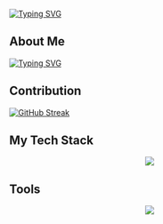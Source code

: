 [![Typing SVG](https://readme-typing-svg.demolab.com?font=Fira+Code&size=60&duration=4000&pause=500&color=929292&background=000000&center=true&vCenter=true&random=false&width=1012&height=200&lines=Vamsi+Muvvala)](https://git.io/typing-svg)

## About Me
[![Typing SVG](https://readme-typing-svg.demolab.com?font=Fira+Code&weight=500&pause=500&color=F7F7F7FF&background=000000&center=true&vCenter=true&random=false&width=1012&lines=I'm+a+Software+Developer)](https://git.io/typing-svg)

## Contribution
[![GitHub Streak](https://streak-stats.demolab.com?user=apple-fanboi&theme=dark&date_format=j%20M%5B%20Y%5D&card_width=1012)](https://git.io/streak-stats)

## My Tech Stack
<p align="center">
  <a href="https://skillicons.dev">
    <img src="https://skillicons.dev/icons?i=java,js,html,css,mysql,git,github,aws,webpack" />
  </a>
</p>

## Tools
<p align="center">
  <a href="https://skillicons.dev">
    <img src="https://skillicons.dev/icons?i=idea,vscode,workbench&theme=light" />
  </a>
</p>
